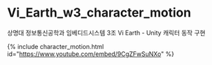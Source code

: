 # Vi_Earth_w3_character_motion
상명대 정보통신공학과 임베디드시스템 3조 Vi Earth - Unity 캐릭터 동작 구현

{% include character_motion.html id="https://www.youtube.com/embed/9CgZFwSuNXo" %}  
